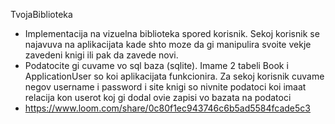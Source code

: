 TvojaBiblioteka

- Implementacija na vizuelna biblioteka spored korisnik. Sekoj korisnik se najavuva na aplikacijata kade shto moze da gi manipulira svoite vekje zavedeni knigi ili pak da zavede novi.
- Podatocite gi cuvame vo sql baza (sqlite). Imame 2 tabeli Book i ApplicationUser so koi aplikacijata funkcionira. Za sekoj korisnik cuvame negov username i password i site knigi so nivnite podatoci koi imaat relacija kon userot koj gi dodal ovie zapisi vo bazata na podatoci
- https://www.loom.com/share/0c80f1ec943746c6b5ad5584fcade5c3
